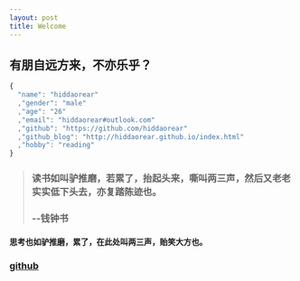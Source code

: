 ```yaml
---
layout: post
title: Welcome
---
```


## 有朋自远方来，不亦乐乎？

````javascript
{
  "name": "hiddaorear"
  ,"gender": "male"
  ,"age": "26"
  ,"email": "hiddaorear#outlook.com"
  ,"github": "https://github.com/hiddaorear"
  ,"github_blog": "http://hiddaorear.github.io/index.html"
  ,"hobby": "reading"
}
````

> ### 读书如叫驴推磨，若累了，抬起头来，嘶叫两三声，然后又老老实实低下头去，亦复踏陈迹也。
> ### --钱钟书

#### 思考也如驴推磨，累了，在此处叫两三声，贻笑大方也。

### [github](https://github.com/hiddaorear)
